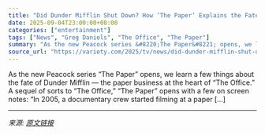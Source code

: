 ```yaml
---
title: "Did Dunder Mifflin Shut Down? How ‘The Paper’ Explains the Fate of ‘The Office’ Business"
date: 2025-09-04T23:00:00+08:00
categories: ["entertainment"]
tags: ["News", "Greg Daniels", "The Office", "The Paper"]
summary: "As the new Peacock series &#8220;The Paper&#8221; opens, we learn a few things about the fate of Dunder Mifflin — the paper business at the heart of &#8220;The Office.&#8221; A sequel of sorts to &#82"
source_url: "https://variety.com/2025/tv/news/did-dunder-mifflin-shut-down-the-office-fate-the-paper-1236508428/"
---
```


As the new Peacock series &#8220;The Paper&#8221; opens, we learn a few things about the fate of Dunder Mifflin — the paper business at the heart of &#8220;The Office.&#8221; A sequel of sorts to &#8220;The Office,&#8221; &#8220;The Paper&#8221; opens with a few on screen notes: &#8220;In 2005, a documentary crew started filming at a paper [&#8230;]

---

*来源: [原文链接](https://variety.com/2025/tv/news/did-dunder-mifflin-shut-down-the-office-fate-the-paper-1236508428/)*
